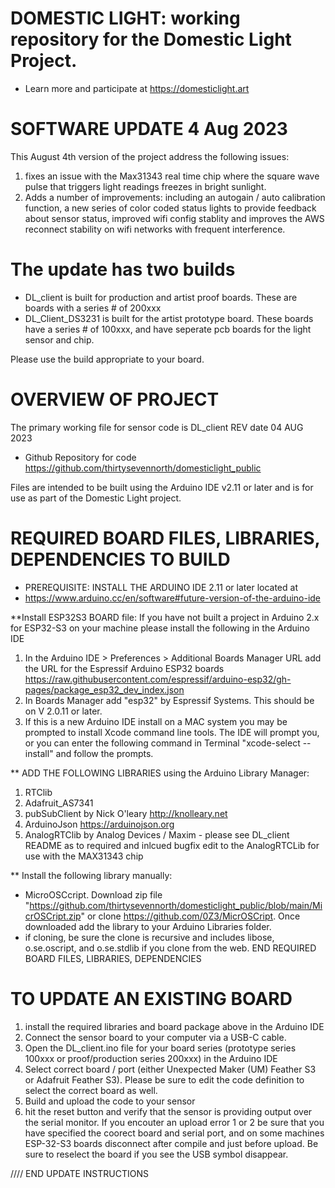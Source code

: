 # DOMESTIC LIGHT: working repository for the Domestic Light Project. 
* Learn more and participate at https://domesticlight.art 

# SOFTWARE UPDATE 4 Aug 2023
This August 4th version of the project address the following issues:
1) fixes an issue with the Max31343 real time chip where the square wave pulse that triggers light readings freezes in bright sunlight.
2) Adds a number of improvements: including an autogain / auto calibration function, a new series of color coded status lights to provide feedback about sensor status, improved wifi config stablity and improves the AWS reconnect stability on wifi networks with frequent interference.

# The update has two builds
* DL_client is built for production and artist proof boards. These are boards with a series # of 200xxx
* DL_Client_DS3231 is built for the artist prototype board. These boards have a series # of 100xxx, and have seperate pcb boards for the light sensor and chip. 

Please use the build appropriate to your board.

# OVERVIEW OF PROJECT 
The primary working file for sensor code is DL_client
REV date 04 AUG 2023

* Github Repository for code
https://github.com/thirtysevennorth/domesticlight_public

Files are intended to be built using the Arduino IDE v2.11 or later and is for use as part of the Domestic Light project.


# REQUIRED BOARD FILES, LIBRARIES, DEPENDENCIES TO BUILD
* PREREQUISITE:	INSTALL THE ARDUINO IDE 2.11 or later located at 
* https://www.arduino.cc/en/software#future-version-of-the-arduino-ide

**Install ESP32S3 BOARD file:
If you have not built a project in Arduino 2.x for ESP32-S3 on your machine please install the following in the Arduino IDE
1) In the Arduino IDE > Preferences > Additional Boards Manager URL add the URL for the 
Espressif Arduino ESP32 boards
https://raw.githubusercontent.com/espressif/arduino-esp32/gh-pages/package_esp32_dev_index.json
2) In Boards Manager add "esp32" by Espressif Systems. This should be on V 2.0.11 or later.
3) If this is a new Arduino IDE install on a MAC system you may be prompted to install Xcode command line tools. The IDE will prompt you, or you can enter the following command in Terminal "xcode-select --install" and follow the prompts.

** ADD THE FOLLOWING LIBRARIES using the Arduino Library Manager:
1) RTClib
2) Adafruit_AS7341
3) pubSubClient by Nick O'leary http://knolleary.net
4) ArduinoJson https://arduinojson.org
5) AnalogRTClib by Analog Devices / Maxim - please see DL_client README as to required and inlcued bugfix edit to the AnalogRTCLib for use with the MAX31343 chip

** Install the following library manually:
* MicroOSCcript. Download zip file "https://github.com/thirtysevennorth/domesticlight_public/blob/main/MicrOSCript.zip" or  clone https://github.com/0Z3/MicrOSCript. Once downloaded add the library to your Arduino Libraries folder. 
* if cloning, be sure the clone is recursive and includes libose, o.se.oscript, and o.se.stdlib if you clone from the web.
   END REQUIRED BOARD FILES, LIBRARIES, DEPENDENCIES 

# TO UPDATE AN EXISTING BOARD
1) install the required libraries and board package above in the Arduino IDE
2) Connect the sensor board to your computer via a USB-C cable.
3) Open the DL_client.ino file for your board series (prototype series 100xxx or proof/production series 200xxx) in the Arduino IDE
4) Select correct board / port (either Unexpected Maker (UM) Feather S3 or Adafruit Feather S3). Please be sure to edit the code definition to select the correct board as well.
5) Build and upload the code to your sensor
6) hit the reset button and verify that the sensor is providing output over the serial monitor.
If you encouter an upload error 1 or 2 be sure that you have specified the coorect board and serial port, and on some machines ESP-32-S3 boards disconnect after compile and just before upload. Be sure to reselect the board if you see the USB symbol disappear.

//// END UPDATE INSTRUCTIONS

